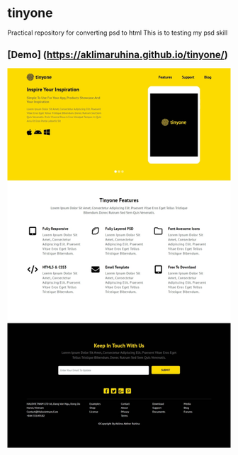 # tinyone
Practical repository for converting psd to html
This is to testing my psd skill
## [Demo] (https://aklimaruhina.github.io/tinyone/)

![alt text][screenshot]

[screenshot]: https://github.com/aklimaruhina/tinyone/blob/main/images/tinyone.jpeg "Tinyone theme"



